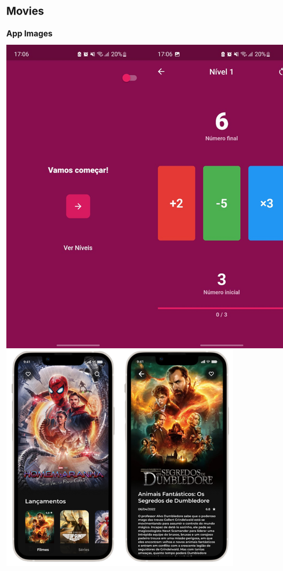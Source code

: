 # Movies

## App Images

<div style="display:flex;">
<img src="https://raw.githubusercontent.com/silvaRaphael/math-game/main/lib/images/math-home.jpg" width="380px">
<img src="https://raw.githubusercontent.com/silvaRaphael/math-game/main/lib/images/math-game.jpg" width="380px">
</div>

<div style="display:flex;">
<img src="https://raw.githubusercontent.com/silvaRaphael/movie-app/main/home-removebg-preview.png" width="300px">
<img src="https://raw.githubusercontent.com/silvaRaphael/movie-app/main/detalhes-1-removebg-preview.png" width="300px">
</div>

